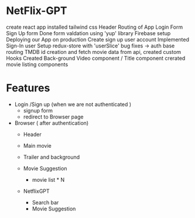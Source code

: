 # NetFlix-GPT

create react app 
installed tailwind css
Header 
Routing of App
Login Form 
Sign Up form 
Done form valdation using 'yup' library
Firebase setup
Deploying our App on production
Create sign up user account
Implemented Sign-In user
Setup redux-store with 'userSlice'
bug fixes -> auth base routing
TMDB id creation and fetch movie data from api,
created custom Hooks
Created Back-ground Video component / Title component 
crerated movie listing components



# Features 
- Login /Sign up (when we are not authenticated )
  - signup form 
  - redirect to Browser page 
- Browser ( after authentication)
  - Header
  - Main movie 
  - Trailer and background 
  - Movie Suggestion
    - movie list * N  
 
  - NetflixGPT 
    - Search bar
    - Movie Suggestion
